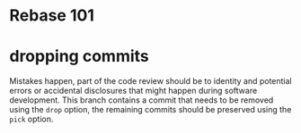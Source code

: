 # Rebase 101

# dropping commits
Mistakes happen, part of the code review should be to identity and potential errors or accidental disclosures that might happen during software development. This branch contains a commit that needs to be removed using the `drop` option, the remaining commits should be preserved using the `pick` option.
